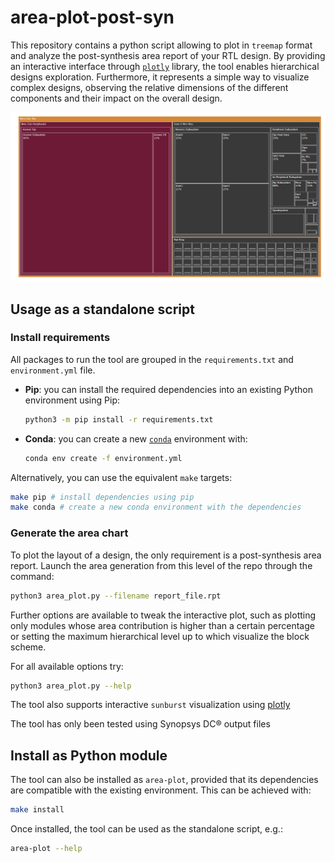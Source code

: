 # area-plot-post-syn
This repository contains a python script allowing to plot in `treemap` format and analyze the post-synthesis area report of your RTL design.
By providing an interactive interface through [`plotly`](https://plotly.com) library, the tool enables hierarchical designs exploration.
Furthermore, it represents a simple way to visualize complex designs, observing the relative dimensions of the different components and their impact on the overall design.

![Example screenshot](./docs/example_image.png)

## Usage as a standalone script

### Install requirements

All packages to run the tool are grouped in the `requirements.txt` and `environment.yml` file.

- __Pip__: you can install the required dependencies into an existing Python environment using Pip:
    ```bash
    python3 -m pip install -r requirements.txt
    ```

- __Conda__: you can create a new [`conda`](https://docs.anaconda.com/) environment with:
    ```bash
    conda env create -f environment.yml
    ```

Alternatively, you can use the equivalent `make` targets:
```bash
make pip # install dependencies using pip
make conda # create a new conda environment with the dependencies
```

### Generate the area chart

To plot the layout of a design, the only requirement is a post-synthesis area report.
Launch the area generation from this level of the repo through the command:
```bash
python3 area_plot.py --filename report_file.rpt
```
Further options are available to tweak the interactive plot, such as plotting only modules whose area contribution is higher than a certain percentage or setting the maximum hierarchical level up to which visualize the block scheme.


For all available options try:
```bash
python3 area_plot.py --help
```
The tool also supports interactive `sunburst` visualization using [plotly](https://plotly.com/python/sunburst-charts/)

The tool has only been tested using Synopsys DC® output files

## Install as Python module

The tool can also be installed as `area-plot`, provided that its dependencies are compatible with the existing environment. This can be achieved with:
```bash
make install
```
Once installed, the tool can be used as the standalone script, e.g.:
```bash
area-plot --help
``` 
